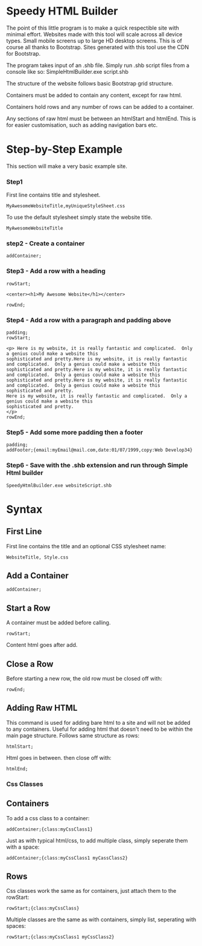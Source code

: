 # Speedy HTML Builder


The point of this little program is to make a quick respectible site with minimal effort.  Websites made with this tool
will scale across all device types.  Small mobile screens up to large HD desktop screens.  This is of course all thanks
to Bootstrap.  Sites generated with this tool use the CDN for Bootstrap.

The program takes input of an .shb file.
Simply run .shb script files from a console like so: SimpleHtmlBuilder.exe script.shb

The structure of the website follows basic Bootstrap grid structure.

Containers must be added to contain any content, except for raw html.

Containers hold rows and any number of rows can be added to a container.

Any sections of raw html must be between an htmlStart and htmlEnd.
This is for easier customisation, such as adding navigation bars etc.

# Step-by-Step Example

This section will make a very basic example site.

### Step1


First line contains title and stylesheet.

```
MyAwesomeWebsiteTitle,myUniqueStyleSheet.css
```
To use the default stylesheet simply state the website title.

```
MyAwesomeWebsiteTitle
```
### step2 - Create a container

```
addContainer;
```

### Step3 - Add a row with a heading
```
rowStart;

<center><h1>My Awesome Website</h1></center>

rowEnd;
```

### Step4 - Add a row with a paragraph and padding above

```
padding;
rowStart;

<p> Here is my website, it is really fantastic and complicated.  Only a genius could make a website this
sophisticated and pretty.Here is my website, it is really fantastic and complicated.  Only a genius could make a website this
sophisticated and pretty.Here is my website, it is really fantastic and complicated.  Only a genius could make a website this
sophisticated and pretty.Here is my website, it is really fantastic and complicated.  Only a genius could make a website this
sophisticated and pretty.
Here is my website, it is really fantastic and complicated.  Only a genius could make a website this
sophisticated and pretty.
</p>
rowEnd;
```

### Step5 - Add some more padding then a footer

```
padding;
addFooter;{email:myEmail@mail.com,date:01/07/1999,copy:Web Develop34}
```


### Step6 - Save with the .shb extension and run through Simple Html builder


```
SpeedyHtmlBuilder.exe websiteScript.shb
```


# Syntax

## First Line

First line contains the title and an optional CSS stylesheet name:

```
WebsiteTitle, Style.css
```

## Add a Container

```
addContainer;
```

## Start a Row

A container must be added before calling.

```
rowStart;
```

Content html goes after add.

## Close a Row

Before starting a new row, the old row must be closed off with:

```
rowEnd;
```

## Adding Raw HTML

This command is used for adding bare html to a site and will not be added to any containers.
Useful for adding html that doesn't need to be within the main page structure.
Follows same structure as rows:

```
htmlStart;
```

Html goes in between. then close off with:

```
htmlEnd;
```

### Css Classes


## Containers

To add a css class to a container:
```
addContainer;{class:myCssClass1}
```
Just as with typical html/css, to add multiple class, simply seperate them with a space:
```
addContainer;{class:myCssClass1 myCassClass2}
```

## Rows

Css classes work the same as for containers, just attach them to the rowStart:
```
rowStart;{class:myCssClass}
```
Multiple classes are the same as with containers, simply list, seperating with spaces:
```
rowStart;{class:myCssClass1 myCssClass2}
```
